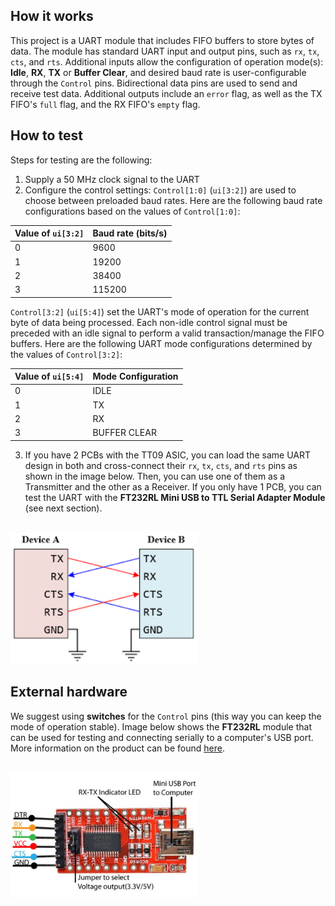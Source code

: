 <!---

This file is used to generate your project datasheet. Please fill in the information below and delete any unused
sections.

You can also include images in this folder and reference them in the markdown. Each image must be less than
512 kb in size, and the combined size of all images must be less than 1 MB.
-->

## How it works

This project is a UART module that includes FIFO buffers to store bytes of data. The module has standard UART input and output pins, such as ``rx``, ``tx``, ``cts``, and ``rts``. Additional inputs allow the configuration of operation mode(s): **Idle**, **RX**, **TX** or **Buffer Clear**, and desired baud rate is user-configurable through the ``Control`` pins. Bidirectional data pins are used to send and receive test data. Additional outputs include an ``error`` flag, as well as the TX FIFO's ``full`` flag, and the RX FIFO's ``empty`` flag. 

## How to test

Steps for testing are the following:
1) Supply a 50 MHz clock signal to the UART
2) Configure the control settings: ``Control[1:0]`` (``ui[3:2]``) are used to choose between preloaded baud rates. Here are the following baud rate configurations based on the values of ``Control[1:0]``:

| Value of ``ui[3:2]``  | Baud rate (bits/s)|
| --------------------- | ----------------- |
| 0                     | 9600              |
| 1                     | 19200             |
| 2                     | 38400             |
| 3                     | 115200            |

``Control[3:2]`` (``ui[5:4]``) set the UART's mode of operation for the current byte of data being processed. Each non-idle control signal must be preceded with an idle signal to perform a valid transaction/manage the FIFO buffers. Here are the following UART mode configurations determined by the values of ``Control[3:2]``:

| Value of ``ui[5:4]``  | Mode Configuration|
| --------------------- | ----------------- |
| 0                     | IDLE              |
| 1                     | TX                |
| 2                     | RX                |
| 3                     | BUFFER CLEAR      |

3) If you have 2 PCBs with the TT09 ASIC, you can load the same UART design in both and cross-connect their ``rx``, ``tx``, ``cts``, and ``rts`` pins as shown in the image below. Then, you can use one of them as a Transmitter and the other as a Receiver. If you only have 1 PCB, you can test the UART with the **FT232RL Mini USB to TTL Serial Adapter Module** (see next section).

<br>
    <img src="./uart.png" width=300 alt="UART Connection"> 
<br>

## External hardware

We suggest using **switches** for the ``Control`` pins (this way you can keep the mode of operation stable). Image below shows the **FT232RL** module that can be used for testing and connecting serially to a computer's USB port. More information on the product can be found [here](https://components101.com/modules/ft232rl-usb-to-ttl-converter-pinout-features-datasheet-working-application-alternative).

<br>
    <img src="./ft232rl.png" width=300 alt="FT232RL Mini USB to TTL Serial Adapter Module"> 
<br>